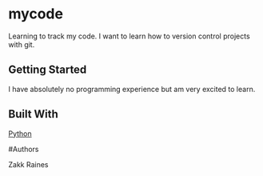 # mycode
Learning to track my code. I want to learn how to version control projects with git.
## Getting Started
I have absolutely no programming experience but am very excited to learn.

## Built With

[Python](https://www.python.org/)

#Authors

Zakk Raines
